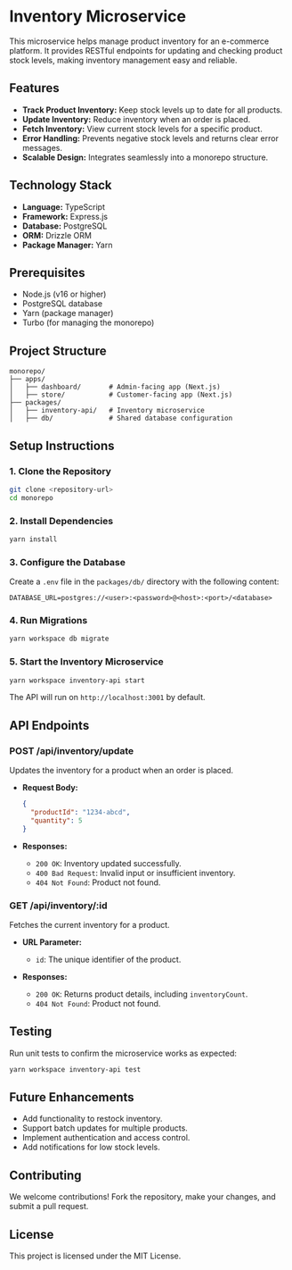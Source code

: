 # Inventory Microservice

This microservice helps manage product inventory for an e-commerce platform. It provides RESTful endpoints for updating and checking product stock levels, making inventory management easy and reliable.

## Features

- **Track Product Inventory:** Keep stock levels up to date for all products.
- **Update Inventory:** Reduce inventory when an order is placed.
- **Fetch Inventory:** View current stock levels for a specific product.
- **Error Handling:** Prevents negative stock levels and returns clear error messages.
- **Scalable Design:** Integrates seamlessly into a monorepo structure.

## Technology Stack

- **Language:** TypeScript
- **Framework:** Express.js
- **Database:** PostgreSQL
- **ORM:** Drizzle ORM
- **Package Manager:** Yarn

## Prerequisites

- Node.js (v16 or higher)
- PostgreSQL database
- Yarn (package manager)
- Turbo (for managing the monorepo)

## Project Structure

```
monorepo/
├── apps/
│   ├── dashboard/       # Admin-facing app (Next.js)
│   ├── store/           # Customer-facing app (Next.js)
├── packages/
│   ├── inventory-api/   # Inventory microservice
│   ├── db/              # Shared database configuration
```

## Setup Instructions

### 1. Clone the Repository

```bash
git clone <repository-url>
cd monorepo
```

### 2. Install Dependencies

```bash
yarn install
```

### 3. Configure the Database

Create a `.env` file in the `packages/db/` directory with the following content:

```
DATABASE_URL=postgres://<user>:<password>@<host>:<port>/<database>
```

### 4. Run Migrations

```bash
yarn workspace db migrate
```

### 5. Start the Inventory Microservice

```bash
yarn workspace inventory-api start
```

The API will run on `http://localhost:3001` by default.

## API Endpoints

### **POST /api/inventory/update**

Updates the inventory for a product when an order is placed.

- **Request Body:**

  ```json
  {
    "productId": "1234-abcd",
    "quantity": 5
  }
  ```

- **Responses:**
  - `200 OK`: Inventory updated successfully.
  - `400 Bad Request`: Invalid input or insufficient inventory.
  - `404 Not Found`: Product not found.

### **GET /api/inventory/:id**

Fetches the current inventory for a product.

- **URL Parameter:**

  - `id`: The unique identifier of the product.

- **Responses:**
  - `200 OK`: Returns product details, including `inventoryCount`.
  - `404 Not Found`: Product not found.

## Testing

Run unit tests to confirm the microservice works as expected:

```bash
yarn workspace inventory-api test
```

## Future Enhancements

- Add functionality to restock inventory.
- Support batch updates for multiple products.
- Implement authentication and access control.
- Add notifications for low stock levels.

## Contributing

We welcome contributions! Fork the repository, make your changes, and submit a pull request.

## License

This project is licensed under the MIT License.
